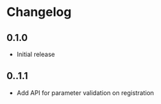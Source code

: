 # Changelog

## 0.1.0
- Initial release

## 0..1.1
- Add API for parameter validation on registration
